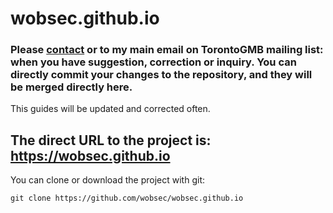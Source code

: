 # wobsec.github.io

### Please [contact](mailto:torontowob@protonmail.ch) or to my main email on TorontoGMB mailing list: when you have suggestion, correction or inquiry. You can directly commit your changes to the repository, and they will be merged directly here.

This guides will be updated and corrected often.

## The direct URL to the project is: https://wobsec.github.io

You can clone or download the project with git:

    git clone https://github.com/wobsec/wobsec.github.io
